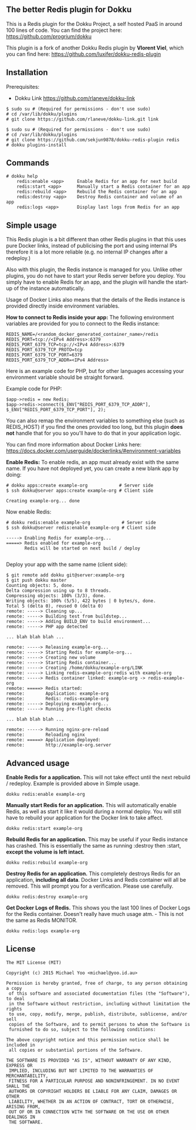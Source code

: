 The better Redis plugin for Dokku
---------------------------------

This is a Redis plugin for the Dokku Project, a self hosted PaaS in around 100 lines of code. You can find the project here: https://github.com/progrium/dokku

This plugin is a fork of another Dokku Redis plugin by **Vlorent Viel**, which you can find here: https://github.com/luxifer/dokku-redis-plugin

Installation
------------
Prerequisites:
- Dokku Link https://github.com/rlaneve/dokku-link
```
$ sudo su # (Required for permissions - don't use sudo)
# cd /var/lib/dokku/plugins
# git clone https://github.com/rlaneve/dokku-link.git link
```

```
$ sudo su # (Required for permissions - don't use sudo)
# cd /var/lib/dokku/plugins
# git clone https://github.com/sekjun9878/dokku-redis-plugin redis
# dokku plugins-install
```

Commands
--------
```
# dokku help
    redis:enable <app>     Enable Redis for an app for next build
    redis:start <app>      Manually start a Redis container for an app
    redis:rebuild <app>    Rebuild the Redis container for an app
    redis:destroy <app>    Destroy Redis container and volume of an app
    redis:logs <app>       Display last logs from Redis for an app
```

Simple usage
------------
This Redis plugin is a bit different than other Redis plugins in that this uses pure Docker links, instead of publicising the port and using internal IPs therefore it is a lot more reliable (e.g. no internal IP changes after a redeploy.)

Also with this plugin, the Redis instance is managed for you. Unlike other plugins, you do not have to start your Redis server before you deploy. You simply have to enable Redis for an app, and the plugin will handle the start-up of the instance automatically.

Usage of Docker Links also means that the details of the Redis instance is provided directly inside environment variables.

**How to connect to Redis inside your app:**
The following environment variables are provided for you to connect to the Redis instance:
```
REDIS_NAME=/<random_docker_generated_container_name>/redis
REDIS_PORT=tcp://<IPv4 Address>:6379
REDIS_PORT_6379_TCP=tcp://<IPv4 Address>:6379
REDIS_PORT_6379_TCP_PROTO=tcp
REDIS_PORT_6379_TCP_PORT=6379
REDIS_PORT_6379_TCP_ADDR=<IPv4 Address>
```
Here is an example code for PHP, but for other languages accessing your environment variable should be straight forward.

Example code for PHP:
```
$app->redis = new Redis;
$app->redis->connect($_ENV["REDIS_PORT_6379_TCP_ADDR"], $_ENV["REDIS_PORT_6379_TCP_PORT"], 2);
```

You can also remap the environment variables to something else (such as REDIS_HOST) if you find the ones provided too long, but this plugin **does not** handle that for you so you'll have to do that in your application logic.

You can find more information about Docker Links here: https://docs.docker.com/userguide/dockerlinks/#environment-variables

**Enable Redis:**
To enable redis, an app must already exist with the same name. If you have not deployed yet, you can create a new blank app by doing:
```
# dokku apps:create example-org            # Server side
$ ssh dokku@server apps:create example-org # Client side

Creating example-org... done
```
Now enable Redis:
```
# dokku redis:enable example-org            # Server side
$ ssh dokku@server redis:enable example-org # Client side

-----> Enabling Redis for example-org...
=====> Redis enabled for example-org
       Redis will be started on next build / deploy
       
```

Deploy your app with the same name (client side):
```
$ git remote add dokku git@server:example-org
$ git push dokku master
Counting objects: 5, done.
Delta compression using up to 8 threads.
Compressing objects: 100% (3/3), done.
Writing objects: 100% (5/5), 422 bytes | 0 bytes/s, done.
Total 5 (delta 0), reused 0 (delta 0)
remote: -----> Cleaning up...
remote: -----> Building test from buildstep...
remote: -----> Adding BUILD_ENV to build environment...
remote: -----> PHP app detected

... blah blah blah ...

remote: -----> Releasing example-org...
remote: -----> Starting Redis for example-org...
remote: -----> Creating new volume
remote: -----> Starting Redis container...
remote: -----> Creating /home/dokku/example-org/LINK
remote: -----> Linking redis-example-org:redis with example-org
remote: -----> Redis container linked: example-org -> redis-example-org
remote: =====> Redis started:
remote:        Application: example-org
remote:        Redis: redis-example-org
remote: -----> Deploying example-org...
remote: -----> Running pre-flight checks

... blah blah blah ...

remote: -----> Running nginx-pre-reload
remote:        Reloading nginx
remote: =====> Application deployed:
remote:        http://example-org.server
```


Advanced usage
--------------

**Enable Redis for a application.** This will not take effect until the next rebuild / redeploy. Example is provided above in Simple usage.
```
dokku redis:enable example-org
```

**Manually start Redis for an application.** This will automatically enable Redis, as well as start it like it would during a normal deploy. You will still have to rebuild your application for the Docker link to take affect.
```
dokku redis:start example-org
```

**Rebuild Redis for an application.** This may be useful if your Redis instance has crashed. This is essentially the same as running :destroy then :start, **except the volume is left intact.**
```
dokku redis:rebuild example-org
```

**Destroy Redis for an application.** This completely destroys Redis for an application, **including all data**. Docker Links and Redis container will all be removed. This will prompt you for a verification. Please use carefully.
```
dokku redis:destroy example-org
```

**Get Docker Logs of Redis.** This shows you the last 100 lines of Docker Logs for the Redis container. Doesn't really have much usage atm. - This is not the same as Redis MONITOR.
```
dokku redis:logs example-org
```

License
--------------
```
The MIT License (MIT)

Copyright (c) 2015 Michael Yoo <michael@yoo.id.au>

Permission is hereby granted, free of charge, to any person obtaining a copy
 of this software and associated documentation files (the "Software"), to deal
 in the Software without restriction, including without limitation the rights
 to use, copy, modify, merge, publish, distribute, sublicense, and/or sell
 copies of the Software, and to permit persons to whom the Software is
 furnished to do so, subject to the following conditions:

The above copyright notice and this permission notice shall be included in
 all copies or substantial portions of the Software.

THE SOFTWARE IS PROVIDED "AS IS", WITHOUT WARRANTY OF ANY KIND, EXPRESS OR
 IMPLIED, INCLUDING BUT NOT LIMITED TO THE WARRANTIES OF MERCHANTABILITY,
 FITNESS FOR A PARTICULAR PURPOSE AND NONINFRINGEMENT. IN NO EVENT SHALL THE
 AUTHORS OR COPYRIGHT HOLDERS BE LIABLE FOR ANY CLAIM, DAMAGES OR OTHER
 LIABILITY, WHETHER IN AN ACTION OF CONTRACT, TORT OR OTHERWISE, ARISING FROM,
 OUT OF OR IN CONNECTION WITH THE SOFTWARE OR THE USE OR OTHER DEALINGS IN
 THE SOFTWARE.
```